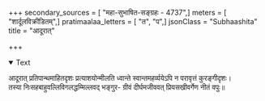 +++
secondary_sources = [ "महा-सुभाषित-सङ्ग्रहः - 4737",]
meters = [ "शार्दूलविक्रीडितम्",]
pratimaalaa_letters = [ "त", "प",]
jsonClass = "Subhaashita"
title = "आदूरात्"

+++

<details open><summary>Text</summary>

आदूरात् प्रतिपान्थमाहितदृशः प्रत्याशयोन्मीलति ध्वान्ते स्वान्तमहर्व्ययेऽपि न परावृत्तं कुरङ्गीदृशः।  
तस्या निःसहबाहुवल्लिविगलद्धम्मिल्लवद् भङ्गुर- ग्रीवं दीर्घमजीववत् प्रियसखीवर्गेण नीतं वपुः॥
</details>
